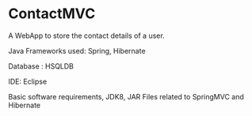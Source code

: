 # ContactMVC
A WebApp to store the contact details of a user.

Java Frameworks used: Spring, Hibernate

Database : HSQLDB

IDE: Eclipse

Basic software requirements,
JDK8, JAR Files related to SpringMVC and Hibernate
